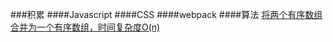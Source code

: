 ###积累
####Javascript
####CSS
####webpack
####算法
[将两个有序数组合并为一个有序数组，时间复杂度O(n)](https://github.com/Moriarty02/blog/issues/1)